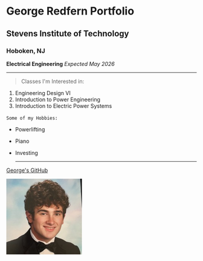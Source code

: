 # George Redfern Portfolio
## Stevens Institute of Technology
### Hoboken, NJ

**Electrical Engineering**  *Expected May 2026*

---

> Classes I'm Interested in:

1. Engineering Design VI
2. Introduction to Power Engineering
3. Introduction to Electric Power Systems

`Some of my Hobbies:`

- Powerlifting
- Piano
- Investing

    ---

 [George's GitHub](https://github.com/gredfern5/Engineering-Design-VI)

![Pic of George](GeorgeRedfernGitHub.jpg)
 
